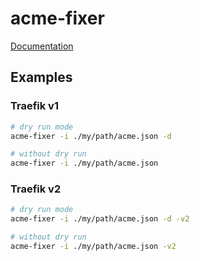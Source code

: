 # acme-fixer

[Documentation](./docs/acme-fixer.md)

## Examples

### Traefik v1

```bash
# dry run mode
acme-fixer -i ./my/path/acme.json -d

# without dry run
acme-fixer -i ./my/path/acme.json
```

### Traefik v2

```bash
# dry run mode
acme-fixer -i ./my/path/acme.json -d -v2

# without dry run
acme-fixer -i ./my/path/acme.json -v2
```
